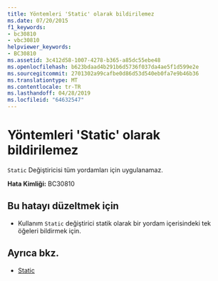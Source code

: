 ```yaml
---
title: Yöntemleri 'Static' olarak bildirilemez
ms.date: 07/20/2015
f1_keywords:
- bc30810
- vbc30810
helpviewer_keywords:
- BC30810
ms.assetid: 3c412d58-1007-4278-b365-a85dc55ebe48
ms.openlocfilehash: b623bdaad4b291b6d5736f037da4ae5f1d599e2e
ms.sourcegitcommit: 2701302a99cafbe0d86d53d540eb0fa7e9b46b36
ms.translationtype: MT
ms.contentlocale: tr-TR
ms.lasthandoff: 04/28/2019
ms.locfileid: "64632547"
---
```

# <a name="methods-cannot-be-declared-static"></a>Yöntemleri 'Static' olarak bildirilemez
`Static` Değiştiricisi tüm yordamları için uygulanamaz.  
  
 **Hata Kimliği:** BC30810  
  
## <a name="to-correct-this-error"></a>Bu hatayı düzeltmek için  
  
- Kullanım `Static` değiştirici statik olarak bir yordam içerisindeki tek öğeleri bildirmek için.  
  
## <a name="see-also"></a>Ayrıca bkz.

- [Static](../../visual-basic/language-reference/modifiers/static.md)
